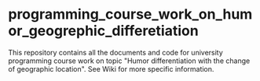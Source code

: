 # programming_course_work_on_humor_geogrephic_differetiation
This repository contains all the documents and code for university programming course work on topic "Humor differentiation with the change of geographic location". See Wiki for more specific information.
